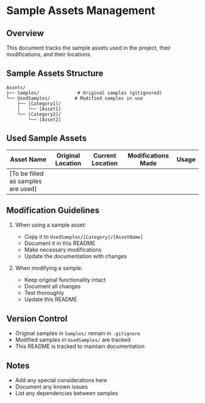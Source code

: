 # Sample Assets Management

## Overview
This document tracks the sample assets used in the project, their modifications, and their locations.

## Sample Assets Structure
```
Assets/
├── Samples/              # Original samples (gitignored)
└── UsedSamples/         # Modified samples in use
    ├── [Category1]/
    │   └── [Asset1]
    └── [Category2]/
        └── [Asset2]
```

## Used Sample Assets
| Asset Name | Original Location | Current Location | Modifications Made | Usage |
|------------|-------------------|------------------|-------------------|--------|
| [To be filled as samples are used] | | | | |

## Modification Guidelines
1. When using a sample asset:
   - Copy it to `UsedSamples/[Category]/[AssetName]`
   - Document it in this README
   - Make necessary modifications
   - Update the documentation with changes

2. When modifying a sample:
   - Keep original functionality intact
   - Document all changes
   - Test thoroughly
   - Update this README

## Version Control
- Original samples in `Samples/` remain in `.gitignore`
- Modified samples in `UsedSamples/` are tracked
- This README is tracked to maintain documentation

## Notes
- Add any special considerations here
- Document any known issues
- List any dependencies between samples 